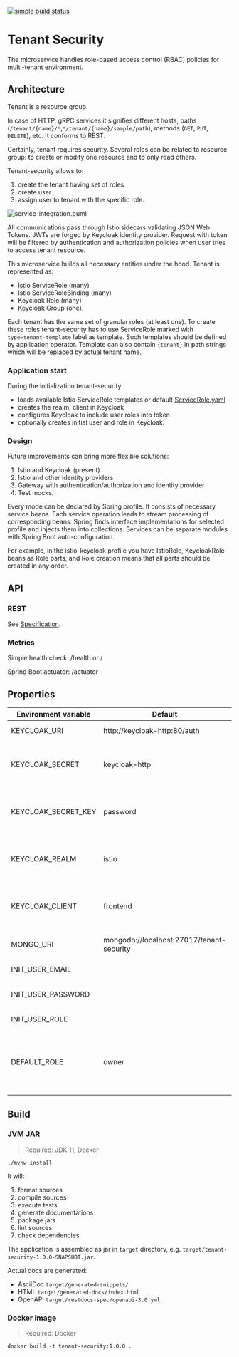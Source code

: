[![simple build status](https://github.com/alexey-izmaylov/tenant-security/workflows/build/badge.svg)](https://github.com/alexey-izmaylov/tenant-security/actions?query=workflow%3Abuild)

# Tenant Security

The microservice handles role-based access control (RBAC) policies for multi-tenant environment.

## Architecture

Tenant is a resource group.

In case of HTTP, gRPC services it signifies different hosts,
paths (`/tenant/{name}/*`,`*/tenant/{name}/sample/path`),
methods (`GET`, `PUT`, `DELETE`), etc.
It conforms to REST.

Certainly, tenant requires security.
Several roles can be related to resource group:
to create or modify one resource and to only read others.

Tenant-security allows to:

1. create the tenant having set of roles
2. create user
3. assign user to tenant with the specific role.

![service-integration.puml](http://www.plantuml.com/plantuml/proxy?cache=no&src=https://github.com/alexey-izmaylov/tenant-security/raw/master/docs/service-integration.puml)

All communications pass through Istio sidecars validating JSON Web Tokens.
JWTs are forged by Keycloak identity provider.
Request with token will be filtered by authentication and authorization policies
when user tries to access tenant resource.

This microservice builds all necessary entities under the hood.
Tenant is represented as:

- Istio ServiceRole (many)
- Istio ServiceRoleBinding (many)
- Keycloak Role (many)
- Keycloak Group (one).

Each tenant has the same set of granular roles (at least one).
To create these roles tenant-security has to use ServiceRole marked with `type=tenant-template` label as template.
Such templates should be defined by application operator.
Template can also contain `{tenant}` in path strings which will be replaced by actual tenant name.

### Application start

During the initialization tenant-security

- loads available Istio ServiceRole templates or default [ServiceRole.yaml](src/main/resources/ServiceRole.yaml)
- creates the realm, client in Keycloak
- configures Keycloak to include user roles into token
- optionally creates initial user and role in Keycloak.

### Design

Future improvements can bring more flexible solutions:

1. Istio and Keycloak (present)
2. Istio and other identity providers
3. Gateway with authentication/authorization and identity provider
4. Test mocks.

Every mode can be declared by Spring profile.
It consists of necessary service beans.
Each service operation leads to stream processing of corresponding beans.
Spring finds interface implementations for selected profile and injects them into collections.
Services can be separate modules with Spring Boot auto-configuration.

For example, in the istio-keycloak profile you have IstioRole, KeycloakRole beans as Role parts,
and Role creation means that all parts should be created in any order.

## API

### REST

See [Specification](https://alexey-izmaylov.github.io/tenant-security/).

### Metrics

Simple health check: /health or /

Spring Boot actuator: /actuator

## Properties

| Environment variable | Default                                   | Description |
| -------------------- | ----------------------------------------- |:-----------:|
| KEYCLOAK_URI         | http://keycloak-http:80/auth              | Keycloak REST API |
| KEYCLOAK_SECRET      | keycloak-http                             | Name of Kubernetes secret with Keycloak password |
| KEYCLOAK_SECRET_KEY  | password                                  | Key of Kubernetes secret with Keycloak password |
| KEYCLOAK_REALM       | istio                                     | Keycloak realm to manage security entities |
| KEYCLOAK_CLIENT      | frontend                                  | Keycloak client to manage security entities |
| MONGO_URI            | mongodb://localhost:27017/tenant-security | MongoDB connection string |
| INIT_USER_EMAIL      |                                           | Email of initial user |
| INIT_USER_PASSWORD   |                                           | Password of initial user |
| INIT_USER_ROLE       |                                           | Role of initial user |
| DEFAULT_ROLE         | owner                                     | With this role new tenant is created and assigned by the user context API |

## Build

### JVM JAR

> Required: JDK 11, Docker

```shell script
./mvnw install
```

It will:

1. format sources
2. compile sources
3. execute tests
4. generate documentations
5. package jars
6. lint sources
7. check dependencies.

The application is assembled as jar in `target` directory,
e.g. `target/tenant-security-1.0.0-SNAPSHOT.jar`.

Actual docs are generated:

- AsciiDoc `target/generated-snippets/`
- HTML `target/generated-docs/index.html`
- OpenAPI `target/restdocs-spec/openapi-3.0.yml`.

### Docker image

> Required: Docker

```shell script
docker build -t tenant-security:1.0.0 .
```
